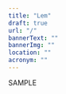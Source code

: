 ```yaml
---
title: "Lem"
draft: true
url: "/"
bannerText: ""
bannerImg: ""
location: ""
acronym: ""
---
```


SAMPLE